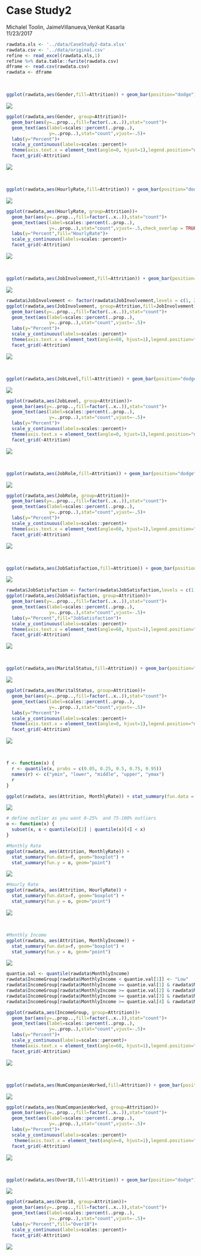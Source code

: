 # Case Study2
Michalel Toolin, JaimeVillanueva,Venkat Kasarla  
11/23/2017  




```r
rawdata.xls <- '../data/CaseStudy2-data.xlsx'
rawdata.csv <- '../data/original.csv'
refine <- read_excel(rawdata.xls,1)
refine %>% data.table::fwrite(rawdata.csv)
dframe <- read.csv(rawdata.csv)
rawdata <- dframe
```

<br>


```r
ggplot(rawdata,aes(Gender,fill=Attrition)) + geom_bar(position="dodge")
```

![](CaseStudy2_files/figure-html/genderAttritionSummary-1.png)<!-- -->

```r
ggplot(rawdata,aes(Gender, group=Attrition))+
  geom_bar(aes(y=..prop..,fill=factor(..x..)),stat="count")+
  geom_text(aes(label=scales::percent(..prop..),
                y=..prop..),stat="count",vjust=-.5)+
  labs(y="Percent")+
  scale_y_continuous(labels=scales::percent)+
  theme(axis.text.x = element_text(angle=0, hjust=1),legend.position="none")+
  facet_grid(~Attrition)
```

![](CaseStudy2_files/figure-html/genderAttritionSummary-2.png)<!-- -->

<br>


```r
ggplot(rawdata,aes(HourlyRate,fill=Attrition)) + geom_bar(position="dodge")
```

![](CaseStudy2_files/figure-html/hourlyRateAttritionSummary-1.png)<!-- -->

```r
ggplot(rawdata,aes(HourlyRate, group=Attrition))+
  geom_bar(aes(y=..prop..,fill=factor(..x..)),stat="count")+
  geom_text(aes(label=scales::percent(..prop..),
                y=..prop..),stat="count",vjust=-.5,check_overlap = TRUE)+
  labs(y="Percent",fill="HourlyRate")+
  scale_y_continuous(labels=scales::percent)+
  facet_grid(~Attrition)
```

![](CaseStudy2_files/figure-html/hourlyRateAttritionSummary-2.png)<!-- -->

<br>


```r
ggplot(rawdata,aes(JobInvolvement,fill=Attrition)) + geom_bar(position="dodge")
```

![](CaseStudy2_files/figure-html/jobInvolvementAttritionsummary-1.png)<!-- -->

```r
rawdata$JobInvolvement <- factor(rawdata$JobInvolvement,levels = c(1, 2, 3,4), labels = c("Low","Medium","High","Very High"))
ggplot(rawdata,aes(JobInvolvement, group=Attrition,fill=JobInvolvement))+
  geom_bar(aes(y=..prop..,fill=factor(..x..)),stat="count")+
  geom_text(aes(label=scales::percent(..prop..),
                y=..prop..),stat="count",vjust=-.5)+
  labs(y="Percent")+
  scale_y_continuous(labels=scales::percent)+
  theme(axis.text.x = element_text(angle=60, hjust=1),legend.position="none")+
  facet_grid(~Attrition)
```

![](CaseStudy2_files/figure-html/jobInvolvementAttritionsummary-2.png)<!-- -->

<br>


```r
ggplot(rawdata,aes(JobLevel,fill=Attrition)) + geom_bar(position="dodge")
```

![](CaseStudy2_files/figure-html/joblevelAttritionSummary-1.png)<!-- -->

```r
ggplot(rawdata,aes(JobLevel, group=Attrition))+
  geom_bar(aes(y=..prop..,fill=factor(..x..)),stat="count")+
  geom_text(aes(label=scales::percent(..prop..),
                y=..prop..),stat="count",vjust=-.5)+
  labs(y="Percent")+
  scale_y_continuous(labels=scales::percent)+
  theme(axis.text.x = element_text(angle=0, hjust=1),legend.position="none")+
  facet_grid(~Attrition)
```

![](CaseStudy2_files/figure-html/joblevelAttritionSummary-2.png)<!-- -->

<br>


```r
ggplot(rawdata,aes(JobRole,fill=Attrition)) + geom_bar(position="dodge")
```

![](CaseStudy2_files/figure-html/jobRoleAttritionSummary-1.png)<!-- -->

```r
ggplot(rawdata,aes(JobRole, group=Attrition))+
  geom_bar(aes(y=..prop..,fill=factor(..x..)),stat="count")+
  geom_text(aes(label=scales::percent(..prop..),
                y=..prop..),stat="count",vjust=-.5)+
  labs(y="Percent")+
  scale_y_continuous(labels=scales::percent)+
  theme(axis.text.x = element_text(angle=60, hjust=1),legend.position="none")+
  facet_grid(~Attrition)
```

![](CaseStudy2_files/figure-html/jobRoleAttritionSummary-2.png)<!-- -->

<br>


```r
ggplot(rawdata,aes(JobSatisfaction,fill=Attrition)) + geom_bar(position="dodge")
```

![](CaseStudy2_files/figure-html/jobsatisfactionAttritionSummary-1.png)<!-- -->

```r
rawdata$JobSatisfaction <- factor(rawdata$JobSatisfaction,levels = c(1, 2, 3,4), labels = c("Low","Medium","High","Very High"))
ggplot(rawdata,aes(JobSatisfaction, group=Attrition))+
  geom_bar(aes(y=..prop..,fill=factor(..x..)),stat="count")+
  geom_text(aes(label=scales::percent(..prop..),
                y=..prop..),stat="count",vjust=-.5)+
  labs(y="Percent",fill="JobSatisfaction")+
  scale_y_continuous(labels=scales::percent)+
  theme(axis.text.x = element_text(angle=60, hjust=1),legend.position="none")+
  facet_grid(~Attrition)
```

![](CaseStudy2_files/figure-html/jobsatisfactionAttritionSummary-2.png)<!-- -->

<br>


```r
ggplot(rawdata,aes(MaritalStatus,fill=Attrition)) + geom_bar(position="dodge")
```

![](CaseStudy2_files/figure-html/maritalStatusAttritionSummary-1.png)<!-- -->

```r
ggplot(rawdata,aes(MaritalStatus, group=Attrition))+
  geom_bar(aes(y=..prop..,fill=factor(..x..)),stat="count")+
  geom_text(aes(label=scales::percent(..prop..),
                y=..prop..),stat="count",vjust=-.5)+
  labs(y="Percent")+
  scale_y_continuous(labels=scales::percent)+
  theme(axis.text.x = element_text(angle=0, hjust=1),legend.position="none")+
  facet_grid(~Attrition)
```

![](CaseStudy2_files/figure-html/maritalStatusAttritionSummary-2.png)<!-- -->

<br>


```r
f <- function(x) {
  r <- quantile(x, probs = c(0.05, 0.25, 0.5, 0.75, 0.95))
  names(r) <- c("ymin", "lower", "middle", "upper", "ymax")
  r
}

ggplot(rawdata, aes(Attrition, MonthlyRate)) + stat_summary(fun.data = f, geom="boxplot")
```

![](CaseStudy2_files/figure-html/monthlyRateAttrition-1.png)<!-- -->

```r
# define outlier as you want 0-25%  and 75-100% outliers   
o <- function(x) {
  subset(x, x < quantile(x)[2] | quantile(x)[4] < x)
}

#Monthly Rate
ggplot(rawdata, aes(Attrition, MonthlyRate)) + 
  stat_summary(fun.data=f, geom="boxplot") + 
  stat_summary(fun.y = o, geom="point")
```

![](CaseStudy2_files/figure-html/monthlyRateAttrition-2.png)<!-- -->

```r
#Hourly Rate
ggplot(rawdata, aes(Attrition, HourlyRate)) + 
  stat_summary(fun.data=f, geom="boxplot") + 
  stat_summary(fun.y = o, geom="point")
```

![](CaseStudy2_files/figure-html/monthlyRateAttrition-3.png)<!-- -->

<br>


```r
#Monthly Income
ggplot(rawdata, aes(Attrition, MonthlyIncome)) + 
  stat_summary(fun.data=f, geom="boxplot") + 
  stat_summary(fun.y = o, geom="point")
```

![](CaseStudy2_files/figure-html/monthlyIncomeAttritionSummary-1.png)<!-- -->

```r
quantie.val <- quantile(rawdata$MonthlyIncome)
rawdata$IncomeGroup[rawdata$MonthlyIncome < quantie.val[1]] <- "Low"
rawdata$IncomeGroup[rawdata$MonthlyIncome >= quantie.val[1] & rawdata$MonthlyIncome < quantie.val[2]] <- "Low Medium"
rawdata$IncomeGroup[rawdata$MonthlyIncome >= quantie.val[2] & rawdata$MonthlyIncome < quantie.val[3]] <- "Medium"
rawdata$IncomeGroup[rawdata$MonthlyIncome >= quantie.val[3] & rawdata$MonthlyIncome < quantie.val[4]] <- "Medium High"
rawdata$IncomeGroup[rawdata$MonthlyIncome >= quantie.val[4] & rawdata$MonthlyIncome < quantie.val[5]] <- "High"

ggplot(rawdata,aes(IncomeGroup, group=Attrition))+
  geom_bar(aes(y=..prop..,fill=factor(..x..)),stat="count")+
  geom_text(aes(label=scales::percent(..prop..),
                y=..prop..),stat="count",vjust=-.5)+
  labs(y="Percent")+
  scale_y_continuous(labels=scales::percent)+
  theme(axis.text.x = element_text(angle=60, hjust=1),legend.position="none")+
  facet_grid(~Attrition)
```

![](CaseStudy2_files/figure-html/monthlyIncomeAttritionSummary-2.png)<!-- -->

<br>


```r
ggplot(rawdata,aes(NumCompaniesWorked,fill=Attrition)) + geom_bar(position="dodge")
```

![](CaseStudy2_files/figure-html/numberCompaniesWorkedAttritionSummary-1.png)<!-- -->

```r
ggplot(rawdata,aes(NumCompaniesWorked, group=Attrition))+
  geom_bar(aes(y=..prop..,fill=factor(..x..)),stat="count")+
  geom_text(aes(label=scales::percent(..prop..),
                y=..prop..),stat="count",vjust=-.5)+
  labs(y="Percent")+
  scale_y_continuous(labels=scales::percent)+
   theme(axis.text.x = element_text(angle=0, hjust=1),legend.position="none")+
  facet_grid(~Attrition)
```

![](CaseStudy2_files/figure-html/numberCompaniesWorkedAttritionSummary-2.png)<!-- -->

<br>


```r
ggplot(rawdata,aes(Over18,fill=Attrition)) + geom_bar(position="dodge")
```

![](CaseStudy2_files/figure-html/Age18AttritionSummary-1.png)<!-- -->

```r
ggplot(rawdata,aes(Over18, group=Attrition))+
  geom_bar(aes(y=..prop..,fill=factor(..x..)),stat="count")+
  geom_text(aes(label=scales::percent(..prop..),
                y=..prop..),stat="count",vjust=-.5)+
  labs(y="Percent",fill="Over18")+
  scale_y_continuous(labels=scales::percent)+
  facet_grid(~Attrition)
```

![](CaseStudy2_files/figure-html/Age18AttritionSummary-2.png)<!-- -->

<br>


